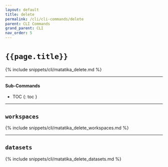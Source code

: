 ```yaml
---
layout: default
title: delete
permalink: /cli/cli-commands/delete
parent: CLI Commands
grand_parent: CLI
nav_order: 5
---
```


# `{{page.title}}`

{% include snippets/cli/matatika_delete.md %}

---

#### Sub-Commands

- TOC
{: toc }

---

## `workspaces`
{% include snippets/cli/matatika_delete_workspaces.md %}

---

## `datasets`
{% include snippets/cli/matatika_delete_datasets.md %}
